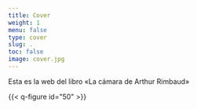 ```yaml
---
title: Cover
weight: 1
menu: false
type: cover
slug: .
toc: false
image: cover.jpg
---
```


Esta es la web del libro «La cámara de Arthur Rimbaud»

{{< q-figure id="50" >}}
